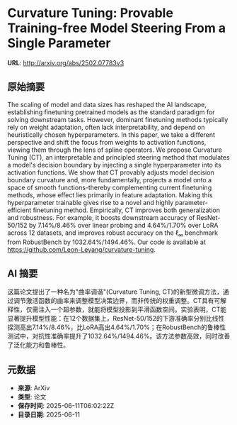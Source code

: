 # Curvature Tuning: Provable Training-free Model Steering From a Single Parameter

**URL**: http://arxiv.org/abs/2502.07783v3

## 原始摘要

The scaling of model and data sizes has reshaped the AI landscape,
establishing finetuning pretrained models as the standard paradigm for solving
downstream tasks. However, dominant finetuning methods typically rely on weight
adaptation, often lack interpretability, and depend on heuristically chosen
hyperparameters. In this paper, we take a different perspective and shift the
focus from weights to activation functions, viewing them through the lens of
spline operators. We propose Curvature Tuning (CT), an interpretable and
principled steering method that modulates a model's decision boundary by
injecting a single hyperparameter into its activation functions. We show that
CT provably adjusts model decision boundary curvature and, more fundamentally,
projects a model onto a space of smooth functions-thereby complementing current
finetuning methods, whose effect lies primarily in feature adaptation. Making
this hyperparameter trainable gives rise to a novel and highly
parameter-efficient finetuning method. Empirically, CT improves both
generalization and robustness. For example, it boosts downstream accuracy of
ResNet-50/152 by 7.14%/8.46% over linear probing and 4.64%/1.70% over LoRA
across 12 datasets, and improves robust accuracy on the $\ell_\infty$ benchmark
from RobustBench by 1032.64%/1494.46%. Our code is available at
https://github.com/Leon-Leyang/curvature-tuning.


## AI 摘要

这篇论文提出了一种名为"曲率调谐"(Curvature Tuning, CT)的新型微调方法，通过调节激活函数的曲率来调整模型决策边界，而非传统的权重调整。CT具有可解释性，仅需注入一个超参数，就能将模型投影到平滑函数空间。实验表明，CT能显著提升模型性能：在12个数据集上，ResNet-50/152的下游准确率分别比线性探测高出7.14%/8.46%，比LoRA高出4.64%/1.70%；在RobustBench的鲁棒性测试中，对抗性准确率提升了1032.64%/1494.46%。该方法参数高效，同时改善了泛化能力和鲁棒性。

## 元数据

- **来源**: ArXiv
- **类型**: 论文
- **保存时间**: 2025-06-11T06:02:22Z
- **目录日期**: 2025-06-11
